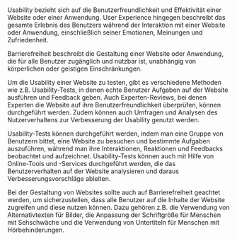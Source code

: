 #

Usability bezieht sich auf die Benutzerfreundlichkeit und Effektivität einer Website oder einer Anwendung. User Experience hingegen beschreibt das gesamte Erlebnis des Benutzers während der Interaktion mit einer Website oder Anwendung, einschließlich seiner Emotionen, Meinungen und Zufriedenheit.

Barrierefreiheit beschreibt die Gestaltung einer Website oder Anwendung, die für alle Benutzer zugänglich und nutzbar ist, unabhängig von körperlichen oder geistigen Einschränkungen.

Um die Usability einer Website zu testen, gibt es verschiedene Methoden wie z.B. Usability-Tests, in denen echte Benutzer Aufgaben auf der Website ausführen und Feedback geben. Auch Experten-Reviews, bei denen Experten die Website auf ihre Benutzerfreundlichkeit überprüfen, können durchgeführt werden. Zudem können auch Umfragen und Analysen des Nutzerverhaltens zur Verbesserung der Usability genutzt werden.

Usability-Tests können durchgeführt werden, indem man eine Gruppe von Benutzern bittet, eine Website zu besuchen und bestimmte Aufgaben auszuführen, während man ihre Interaktionen, Reaktionen und Feedbacks beobachtet und aufzeichnet. Usability-Tests können auch mit Hilfe von Online-Tools und -Services durchgeführt werden, die das Benutzerverhalten auf der Website analysieren und daraus Verbesserungsvorschläge ableiten.

Bei der Gestaltung von Websites sollte auch auf Barrierefreiheit geachtet werden, um sicherzustellen, dass alle Benutzer auf die Inhalte der Website zugreifen und diese nutzen können. Dazu gehören z.B. die Verwendung von Alternativtexten für Bilder, die Anpassung der Schriftgröße für Menschen mit Sehschwäche und die Verwendung von Untertiteln für Menschen mit Hörbehinderungen.
